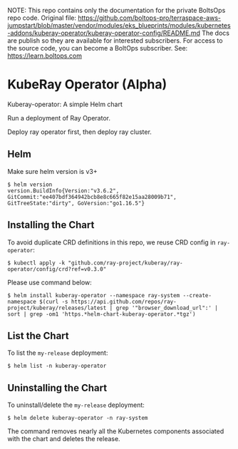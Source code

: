 <!-- note marker start -->
NOTE: This repo contains only the documentation for the private BoltsOps repo code.
Original file: https://github.com/boltops-pro/terraspace-aws-jumpstart/blob/master/vendor/modules/eks_blueprints/modules/kubernetes-addons/kuberay-operator/kuberay-operator-config/README.md
The docs are publish so they are available for interested subscribers.
For access to the source code, you can become a BoltOps subscriber.
See: https://learn.boltops.com

<!-- note marker end -->

# KubeRay Operator (Alpha)

Kuberay-operator: A simple Helm chart

Run a deployment of Ray Operator.

Deploy ray operator first, then deploy ray cluster.

## Helm

Make sure helm version is v3+
```console
$ helm version
version.BuildInfo{Version:"v3.6.2", GitCommit:"ee407bdf364942bcb8e8c665f82e15aa28009b71", GitTreeState:"dirty", GoVersion:"go1.16.5"}
```

## Installing the Chart

To avoid duplicate CRD definitions in this repo, we reuse CRD config in `ray-operator`:
```console
$ kubectl apply -k "github.com/ray-project/kuberay/ray-operator/config/crd?ref=v0.3.0"
```

Please use command below:
```console
$ helm install kuberay-operator --namespace ray-system --create-namespace $(curl -s https://api.github.com/repos/ray-project/kuberay/releases/latest | grep '"browser_download_url":' | sort | grep -om1 'https.*helm-chart-kuberay-operator.*tgz')
```

## List the Chart

To list the `my-release` deployment:

```console
$ helm list -n kuberay-operator
```

## Uninstalling the Chart

To uninstall/delete the `my-release` deployment:

```console
$ helm delete kuberay-operator -n ray-system
```

The command removes nearly all the Kubernetes components associated with the
chart and deletes the release.
